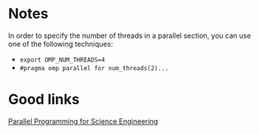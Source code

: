 # Notes

In order to specify the number of threads in a parallel section, you can use one of the following techniques:
* `export OMP_NUM_THREADS=4`
* `#pragma omp parallel for num_threads(2)...`

# Good links

[Parallel Programming for Science Engineering](https://pages.tacc.utexas.edu/~eijkhout/pcse/html/)

